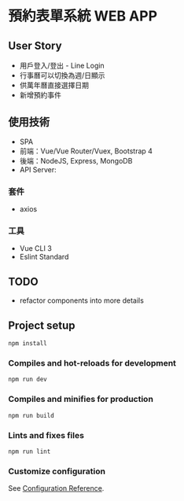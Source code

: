 # 預約表單系統 WEB APP

## User Story

- 用戶登入/登出 - Line Login
- 行事曆可以切換為週/日顯示
- 供萬年曆直接選擇日期
- 新增預約事件

## 使用技術

- SPA
- 前端：Vue/Vue Router/Vuex, Bootstrap 4
- 後端：NodeJS, Express, MongoDB
- API Server:

### 套件

- axios

### 工具

- Vue CLI 3
- Eslint Standard

## TODO
- refactor components into more details

## Project setup

```
npm install
```

### Compiles and hot-reloads for development

```
npm run dev
```

### Compiles and minifies for production

```
npm run build
```

### Lints and fixes files

```
npm run lint
```

### Customize configuration

See [Configuration Reference](https://cli.vuejs.org/config/).
